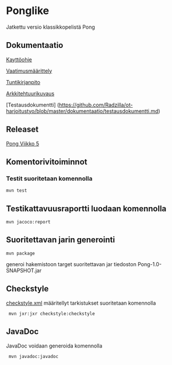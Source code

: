 # Ponglike

Jatkettu versio klassikkopelistä Pong

## Dokumentaatio

[Kayttöohje](https://github.com/Radzilla/ot-harjoitustyo/blob/master/dokumentaatio/kayttoohje.md)

[Vaatimusmäärittely](https://github.com/Radzilla/ot-harjoitustyo/blob/master/dokumentaatio/vaatimusmaarittely.md)

[Tuntikirjanpito](https://github.com/Radzilla/ot-harjoitustyo/blob/master/dokumentaatio/tuntikirjanpito.md)

[Arkkitehtuurikuvaus](https://github.com/Radzilla/ot-harjoitustyo/blob/master/dokumentaatio/arkkitehtuuri.md)

[Testausdokumentti] (https://github.com/Radzilla/ot-harjoitustyo/blob/master/dokumentaatio/testausdokumentti.md)

## Releaset

[Pong Viikko 5](https://github.com/Radzilla/ot-harjoitustyo/releases)


## Komentorivitoiminnot

### Testit suoritetaan komennolla

```
mvn test
```

## Testikattavuusraportti luodaan komennolla

```
mvn jacoco:report
```

## Suoritettavan jarin generointi

```
mvn package
```
generoi hakemistoon target suoritettavan jar tiedoston Pong-1.0-SNAPSHOT.jar

## Checkstyle

[checkstyle.xml](https://github.com/Radzilla/ot-harjoitustyo/blob/master/Pong/checkstyle.xml) määritellyt tarkistukset suoritetaan komennolla 

```
 mvn jxr:jxr checkstyle:checkstyle
```

## JavaDoc

JavaDoc voidaan generoida komennolla

```
 mvn javadoc:javadoc
```

